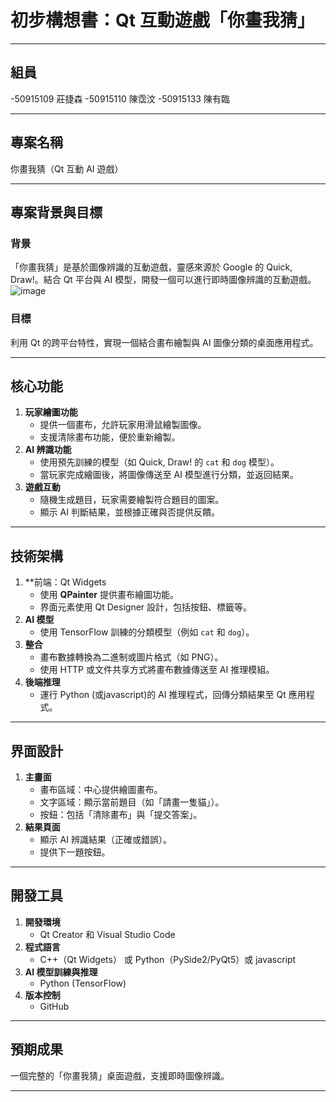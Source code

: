 # **初步構想書：Qt 互動遊戲「你畫我猜」**

---
## **組員**

-50915109 莊捷森
-50915110 陳霑汶
-50915133 陳有臨

---

## **專案名稱**
你畫我猜（Qt 互動 AI 遊戲）

---

## **專案背景與目標**
### **背景**  
「你畫我猜」是基於圖像辨識的互動遊戲，靈感來源於 Google 的 Quick, Draw!。結合 Qt 平台與 AI 模型，開發一個可以進行即時圖像辨識的互動遊戲。
![image](https://github.com/user-attachments/assets/5c916ff0-a69d-47b3-97e0-5517a7675687)


### **目標**  
利用 Qt 的跨平台特性，實現一個結合畫布繪製與 AI 圖像分類的桌面應用程式。

---

## **核心功能**
1. **玩家繪圖功能**  
   - 提供一個畫布，允許玩家用滑鼠繪製圖像。
   - 支援清除畫布功能，便於重新繪製。
2. **AI 辨識功能**  
   - 使用預先訓練的模型（如 Quick, Draw! 的 `cat` 和 `dog` 模型）。
   - 當玩家完成繪圖後，將圖像傳送至 AI 模型進行分類，並返回結果。
3. **遊戲互動**  
   - 隨機生成題目，玩家需要繪製符合題目的圖案。
   - 顯示 AI 判斷結果，並根據正確與否提供反饋。


---

## **技術架構**
1. **前端：Qt Widgets
   - 使用 **QPainter** 提供畫布繪圖功能。
   - 界面元素使用 Qt Designer 設計，包括按鈕、標籤等。
2. **AI 模型**  
   - 使用 TensorFlow 訓練的分類模型（例如 `cat` 和 `dog`）。
3. **整合**  
   - 畫布數據轉換為二進制或圖片格式（如 PNG）。
   - 使用 HTTP 或文件共享方式將畫布數據傳送至 AI 推理模組。
4. **後端推理**  
   - 運行 Python (或javascript)的 AI 推理程式，回傳分類結果至 Qt 應用程式。

---

## **界面設計**
1. **主畫面**
   - 畫布區域：中心提供繪圖畫布。
   - 文字區域：顯示當前題目（如「請畫一隻貓」）。
   - 按鈕：包括「清除畫布」與「提交答案」。
2. **結果頁面**
   - 顯示 AI 辨識結果（正確或錯誤）。
   - 提供下一題按鈕。

---


## **開發工具**
1. **開發環境**  
   - Qt Creator 和 Visual Studio Code
2. **程式語言**  
   - C++（Qt Widgets） 或 Python（PySide2/PyQt5）或 javascript
3. **AI 模型訓練與推理**  
   - Python (TensorFlow)
4. **版本控制**  
   - GitHub

---

## **預期成果**
 一個完整的「你畫我猜」桌面遊戲，支援即時圖像辨識。


---

